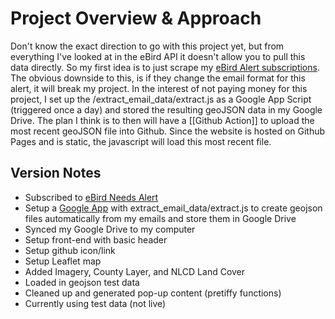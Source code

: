 
# Project Overview & Approach

Don't know the exact direction to go with this project yet, but from everything I've looked at in the eBird API it doesn't allow you to pull this data directly.  So my first idea is to just scrape my [eBird Alert subscriptions](https://ebird.org/alerts).  The obvious downside to this, is if they change the email format for this alert, it will break my project.  In the interest of not paying money for this project, I set up the /extract_email_data/extract.js as a Google App Script (triggered once a day) and stored the resulting geoJSON data in my Google Drive.  The plan I think is to then will have a [[Github Action]] to upload the most recent geoJSON file into Github.  Since the website is hosted on Github Pages and is static, the javascript will load this most recent file.

## Version Notes

* Subscribed to [eBird Needs Alert](https://ebird.org/alerts)
* Setup a [Google App](https://script.google.com/home/) with extract_email_data/extract.js to create geojson files automatically from my emails and store them in Google Drive
* Synced my Google Drive to my computer
* Setup front-end with basic header
* Setup github icon/link
* Setup Leaflet map
* Added Imagery, County Layer, and NLCD Land Cover
* Loaded in geojson test data
* Cleaned up and generated pop-up content (pretiffy functions)
* Currently using test data (not live)

